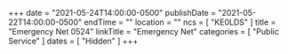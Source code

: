 +++
date = "2021-05-24T14:00:00-0500"
publishDate = "2021-05-22T14:00:00-0500"
endTime = ""
location = ""
ncs = [ "KE0LDS" ]
title = "Emergency Net 0524"
linkTitle = "Emergency Net"
categories = [ "Public Service" ]
dates = [ "Hidden" ]
+++
